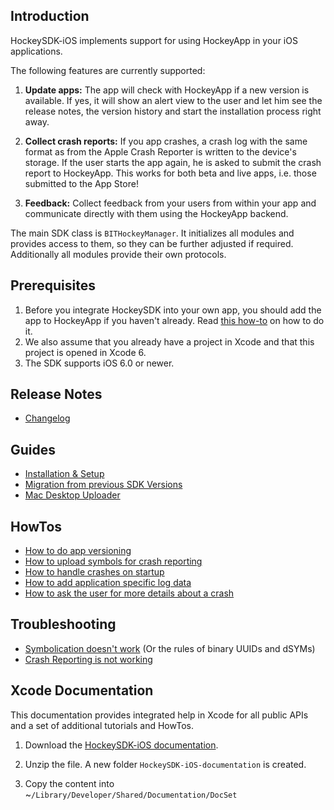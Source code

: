 ## Introduction

HockeySDK-iOS implements support for using HockeyApp in your iOS applications.

The following features are currently supported:

1. **Update apps:** The app will check with HockeyApp if a new version is available. If yes, it will show an alert view to the user and let him see the release notes, the version history and start the installation process right away. 

2. **Collect crash reports:** If you app crashes, a crash log with the same format as from the Apple Crash Reporter is written to the device's storage. If the user starts the app again, he is asked to submit the crash report to HockeyApp. This works for both beta and live apps, i.e. those submitted to the App Store!

3. **Feedback:** Collect feedback from your users from within your app and communicate directly with them using the HockeyApp backend.

The main SDK class is `BITHockeyManager`. It initializes all modules and provides access to them, so they can be further adjusted if required. Additionally all modules provide their own protocols.

## Prerequisites

1. Before you integrate HockeySDK into your own app, you should add the app to HockeyApp if you haven't already. Read [this how-to](http://support.hockeyapp.net/kb/how-tos/how-to-create-a-new-app) on how to do it.
2. We also assume that you already have a project in Xcode and that this project is opened in Xcode 6.
3. The SDK supports iOS 6.0 or newer.

## Release Notes

- [Changelog](Changelog)

## Guides

- [Installation & Setup](Guide-Installation-Setup)
- [Migration from previous SDK Versions](Guide-Migration-Kits)
- [Mac Desktop Uploader](http://support.hockeyapp.net/kb/services-webhooks-desktop-apps/how-to-upload-to-hockeyapp-on-a-mac)

## HowTos

- [How to do app versioning](HowTo-App-Versioning)
- [How to upload symbols for crash reporting](HowTo-Upload-Symbols)
- [How to handle crashes on startup](http://support.hockeyapp.net/kb/client-integration-ios-mac-os-x/how-to-handle-crashes-during-startup-on-ios)
- [How to add application specific log data](http://support.hockeyapp.net/kb/client-integration-ios-mac-os-x/how-to-add-application-specific-log-data-on-ios-or-osx)
- [How to ask the user for more details about a crash](HowTo-Set-Custom-AlertViewHandler)

## Troubleshooting

- [Symbolication doesn't work](http://support.hockeyapp.net/kb/client-integration-ios-mac-os-x/how-to-solve-symbolication-problems) (Or the rules of binary UUIDs and dSYMs)
- [Crash Reporting is not working](Troubleshooting-Crash-Reporting-Not-Working)

## Xcode Documentation

This documentation provides integrated help in Xcode for all public APIs and a set of additional tutorials and HowTos.

1. Download the [HockeySDK-iOS documentation](http://hockeyapp.net/releases/).

2. Unzip the file. A new folder `HockeySDK-iOS-documentation` is created.

3. Copy the content into ~`/Library/Developer/Shared/Documentation/DocSet`
